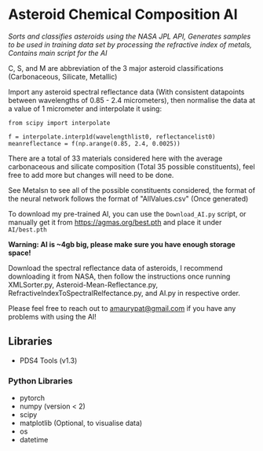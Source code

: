 # Asteroid Chemical Composition AI
*Sorts and classifies asteroids using the NASA JPL API, Generates samples to be used in training data set by processing the refractive index of metals, Contains main script for the AI*

C, S, and M are abbreviation of the 3 major asteroid classifications (Carbonaceous, Silicate, Metallic)

Import any asteroid spectral reflectance data (With consistent datapoints between wavelengths of 0.85 - 2.4 micrometers), then normalise the data at a value of 1 micrometer and interpolate it using:

```
from scipy import interpolate

f = interpolate.interp1d(wavelengthlist0, reflectancelist0)
meanreflectance = f(np.arange(0.85, 2.4, 0.0025))
```

There are a total of 33 materials considered here with the average carbonaceous and silicate composition (Total 35 possible constituents), feel free to add more but changes will need to be done.

See Metalsn to see all of the possible constituents considered, the format of the neural network follows the format of "AllValues.csv" (Once generated)

To download my pre-trained AI, you can use the `Download_AI.py` script, or manually get it from https://agmas.org/best.pth and place it under `AI/best.pth`

**Warning: AI is ~4gb big, please make sure you have enough storage space!**

Download the spectral reflectance data of asteroids, I recommend downloading it from NASA, then follow the instructions once running XMLSorter.py, Asteroid-Mean-Reflectance.py, RefractiveIndexToSpectralRelfectance.py, and AI.py in respective order.

Please feel free to reach out to amaurypat@gmail.com if you have any problems with using the AI!
 
## Libraries

- PDS4 Tools (v1.3)

### Python Libraries

- pytorch
- numpy (version < 2)
- scipy
- matplotlib (Optional, to visualise data)
- os
- datetime
